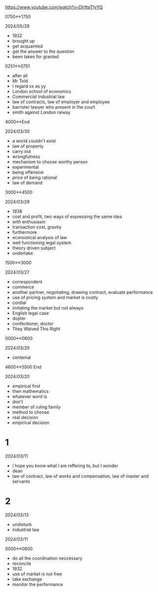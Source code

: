 https://www.youtube.com/watch?v=DIrftpTfyYQ

0750<->1750

2024/05/28

- 1932
- brought up
- get acquainted
- get the answer to the question
- been taken for granted

0251<->0751

- after all
- Mr Told
- I regard xx as yy
- London school of economics
- Commercial Industrial law
- law of contracts, law of employer and employee
- barrister lawyer who present in the court
- smith against London raiway

4000<->End

2024/03/30

- a world couldn't exist
- law of property
- carry out
- wrongfulness
- mechanism to choose worthy person
- experimental
- being offensive
- price of being rational
- law of demand

3000<->4500

2024/03/29

- 1938
- cost and profit, two ways of expressing the same idea
- with enthusiasm
- transaction cost, gravity
- furthermore
- economical analysis of law
- well functioning legal system
- theory driven subject
- undertake

1500<->3000

2024/03/27

- correspondent
- commerce
- another partner, negotiating, drawing contract, evaluate performance
- use of pricing system and market is costly
- cordial
- imitating the market but not always
- English legal case
- dopter
- confectioner, doctor
- They Waived This Right 

0000<->0600

2024/03/20

- centenial

4600<->5500 End

2024/03/20

- empirical first
- then mathematics
- whatever word is
- don't
- member of ruling family
- method to choose
- real decision
- empirical decision

# 1

2024/03/11

- I hope you know what I am reffering to, but I wonder
- dean
- law of contract, law of works and compensation, law of master and servants

# 2

2024/03/13

- undisturb
- industrial law

2024/03/11

0000<->0600

- do all the coordination neccessary
- reconcile
- 1932
- use of market is not free
- take exchange
- monitor the performance
